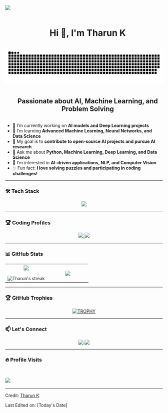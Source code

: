 <!--horizontal divider(gradiant)-->
<img src="https://user-images.githubusercontent.com/73097560/115834477-dbab4500-a447-11eb-908a-139a6edaec5c.gif">

<!--h1 without bottom border-->
<div id="user-content-toc">
  <ul align="center">
    <summary><h1 style="display: inline-block">Hi 👋, I'm Tharun K</h1></summary>
  </ul>
</div>

<!--- snake animation -->
<div align="center">
  <img src="https://github.com/1999AZZAR/1999AZZAR/blob/main/resources/img/grid-snake.svg" alt="snake">
</div>

<!--h2 without bottom border-->
<div id="user-content-toc">
  <ul align="center">
    <summary><h2 style="display: inline-block">Passionate about AI, Machine Learning, and Problem Solving</h2></summary>
  </ul>
</div>

<!--Intro start-->
<ul>
<li>🔭 I’m currently working on <strong>AI models and Deep Learning projects</strong></li>
<li>🌱 I’m learning <strong>Advanced Machine Learning, Neural Networks, and Data Science</strong></li>
<li>🎯 My goal is to <strong>contribute to open-source AI projects and pursue AI research</strong></li>
<li>💬 Ask me about <strong>Python, Machine Learning, Deep Learning, and Data Science</strong></li>
<li>🤖 I’m interested in <strong>AI-driven applications, NLP, and Computer Vision</strong></li>
<li>✨ Fun fact: <strong>I love solving puzzles and participating in coding challenges!</strong></li>
</ul>
<!--Intro end-->

---

### 🛠️ **Tech Stack**
<p align="center">
  <a href="https://skillicons.dev">
    <img src="https://skillicons.dev/icons?i=python,tensorflow,pytorch,pandas,numpy,scikit-learn,html,css,js,react,nodejs,mongodb,git,github,vscode" />
  </a>
</p>

---

### 🏆 **Coding Profiles**
<p align="center">
  <a href="https://leetcode.com/u/Tharun_03k/">
    <img src="https://img.shields.io/badge/LeetCode-FFA116?style=for-the-badge&logo=leetcode&logoColor=white">
  </a>
  <a href="https://www.hackerrank.com/profile/tk6692">
    <img src="https://img.shields.io/badge/HackerRank-2EC866?style=for-the-badge&logo=hackerrank&logoColor=white">
  </a>
</p>

---

### 📊 **GitHub Stats**
<table align="center">
  <tbody>
    <tr border="none">
      <td width="50%" align="center">
        <img align="center" src="https://github-readme-stats.vercel.app/api?username=TharunK03&theme=dark&show_icons=true&count_private=true">
        <br><br>
        <img title="🔥 Streak Stats" alt="Tharun's streak" src="https://github-readme-streak-stats.herokuapp.com/?user=TharunK03&theme=dark&hide_border=false">
      </td>
      <td width="50%" align="center">
        <img align="center" src="https://github-readme-stats.anuraghazra1.vercel.app/api/top-langs/?username=TharunK03&theme=dark&hide_border=false&langs_count=10">
      </td>
    </tr>
  </tbody>
</table>

---

### 🏆 **GitHub Trophies**
<div align="center">
  <a href="https://github.com/ryo-ma/github-profile-trophy" title="Go to Source">
      <img align="center" width="84%" src="https://github-profile-trophy.vercel.app/?username=TharunK03&theme=radical&row=1&column=7&margin-h=15&margin-w=5&no-bg=true" alt="TROPHY">
  </a>
</div>

---

### 📫 **Let's Connect**
<p align="center">
  <a href="http://linkedin.com/in/tharun-k-4a821025b" target="blank">
    <img align="center" src="https://img.shields.io/badge/LinkedIn-0077B5?style=for-the-badge&logo=linkedin&logoColor=white">
  </a>
  <a href="mailto:your-email@gmail.com" target="blank">
    <img align="center" src="https://img.shields.io/badge/Gmail-D14836?style=for-the-badge&logo=gmail&logoColor=white">
  </a>
</p>

---

### 🔥 **Profile Visits**
<div align="center">
  <p><a href="https://visitcount.itsvg.in"><img src="https://visitcount.itsvg.in/api?id=TharunK03&icon=3&color=6" alt=""></a></p>
</div>

<!--horizontal divider(gradiant)-->
<img src="https://user-images.githubusercontent.com/73097560/115834477-dbab4500-a447-11eb-908a-139a6edaec5c.gif">

<hr>
<p>Credit: <a href="https://github.com/TharunK03">Tharun K</a></p>
<p>Last Edited on: [Today's Date]</p>

